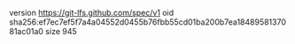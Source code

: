 version https://git-lfs.github.com/spec/v1
oid sha256:ef7ec7ef5f7a4a04552d0455b76fbb55cd01ba200b7ea1848958137081ac01a0
size 945

